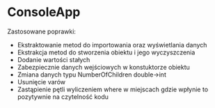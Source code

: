 # ConsoleApp

Zastosowane poprawki:
- Ekstraktowanie metod do importowania oraz wyświetlania danych
- Ekstrakcja metod do stworzenia obiektu i jego wyczyszczenia
- Dodanie wartości stałych
- Zabezpiecznie danych wejściowych w konstuktorze obiektu
- Zmiana danych typu NumberOfChildren double->int
- Usunięcie varów
- Zastąpienie pętli wyliczeniem where w miejscach gdzie wpłynie to pozytywnie na czytelność kodu
